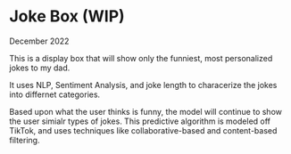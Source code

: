 # Joke Box (WIP)
December 2022

This is a display box that will show only the funniest, most personalized jokes to my dad.

It uses NLP, Sentiment Analysis, and joke length to characerize the jokes into differnet categories. 

Based upon what the user thinks is funny, the model will continue to show the user simialr types of jokes. This predictive algorithm is modeled off TikTok, and uses techniques like collaborative-based and content-based filtering.   
